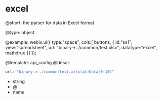 excel
=============

@short:
	the parser for data in Excel format

@type: object

@example:
webix.ui({
	type:"space", cols:[ buttons, {
		id:"ss1",
		view:"spreadsheet",
		url: "binary->../common/test.xlsx",
		datatype:"excel",
		math:true
	}]
});


@template:	api_config
@descr:

~~~js
url: "binary->../common/test.xlsx(at)Data[0-10]"
~~~

- string
- @
- name



